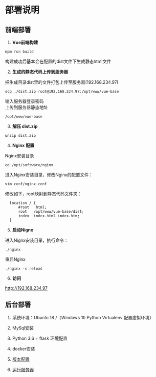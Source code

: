 # 部署说明

## 前端部署

1. <b> Vue前端构建</b>
```
npm run build  
```  
构建成功后基本会在配置的dist文件下生成静态html文件

2. <b> 生成的静态代码上传到服务器 </b>  

把生成目录dist里的文件打包上传至服务器(192.168.234.97)
```
scp ./dist.zip root@192.168.234.97:/opt/www/vue-base  
```  
输入服务器登录密码  
上传到服务器静态地址  
```
/opt/www/vue-base 
``` 

3. <b> 解压 dist.zip </b>  
```
unzip dist.zip 
``` 

4. <b> Nginx 配置 </b>   

Nginx安装目录  
```
cd /opt/software/nginx 
```   
进入Nginx安装目录，修改Nginx的配置文件：  
```
vim conf/nginx.conf 
```   
修改如下，root映射到静态代码文件夹：    
```
  location / {    
      #root   html;    
      root   /opt/www/vue-base/dist;    
      index  index.html index.htm;    
  } 
``` 

5. <b> 启动Nignx </b>  

进入Nignx安装目录，执行命令：  
```
./nginx 
```   
重启Nginx  
```
./nginx -s reload
```  

6. <b> 访问 </b>  

http://192.168.234.97


## 后台部署

1. 系统环境：Ubunto 18 /（Windows 10 Python Virtualenv 配置虚拟环境）

2. MySql安装

3. Python 3.6 + flask 环境配置

4. docker安装

5. [版本配置](requirements.txt)

6. [运行服务器](https://github.com/SYSU-WebDevelopment-LMTZ/backend/blob/master/readme.md)

